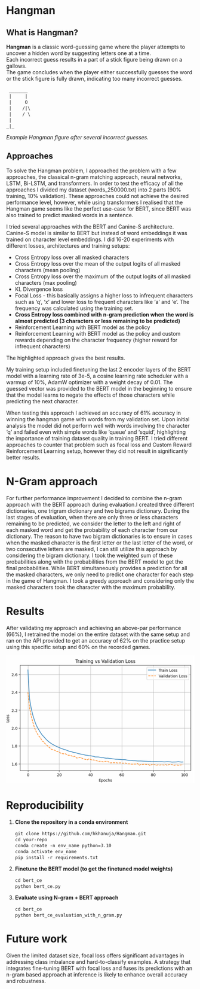 # Hangman

## What is Hangman?

**Hangman** is a classic word-guessing game where the player attempts to uncover a hidden word by suggesting letters one at a time.  
Each incorrect guess results in a part of a stick figure being drawn on a gallows.  
The game concludes when the player either successfully guesses the word or the stick figure is fully drawn, indicating too many incorrect guesses.


```
 _______
 |     |
 |     O
 |    /|\
 |    / \
 |
_|_
```

*Example Hangman figure after several incorrect guesses.*

## Approaches

To solve the Hangman problem, I approached the problem with a few approaches, the 
classical n-gram matching approach, neural networks, LSTM, Bi-LSTM, and transformers. In 
order to test the efficacy of all the approaches I divided my dataset (words_250000.txt) into 2 
parts (90% training, 10% validation). These approaches could not achieve the desired 
performance level, however, while using transformers I realised that the Hangman game 
seems like the perfect use-case for BERT, since BERT was also trained to predict masked 
words in a sentence. 

I tried several approaches with the BERT and Canine-S architecture. Canine-S model is 
similar to BERT but instead of word embeddings it was trained on character level 
embeddings. I did 16-20 experiments with different losses, architectures and training setups: 
* Cross Entropy loss over all masked characters 
* Cross Entropy loss over the mean of the output logits of all masked characters (mean 
pooling) 
* Cross Entropy loss over the maximum of the output logits of all masked characters 
(max pooling) 
* KL Divergence loss 
* Focal Loss - this basically assigns a higher loss to infrequent characters such as ‘q’, 
‘x’ and lower loss to frequent characters like ‘a’ and ‘e’. The frequency was calculated 
using the training set. 
* __Cross Entropy loss combined with n-gram prediction when the word is almost 
predicted (3 characters or less remaining to be predicted)__
* Reinforcement Learning with BERT model as the policy 
* Reinforcement Learning with BERT model as the policy and custom rewards 
depending on the character frequency (higher reward for infrequent characters) 

The highlighted approach gives the best results.


My training setup included finetuning the last 2 encoder layers of the BERT model with a 
learning rate of 3e-5, a cosine learning rate scheduler with a warmup of 10%, AdamW 
optimizer with a weight decay of 0.01. The guessed vector was provided to the BERT model 
in the beginning to ensure that the model learns to negate the effects of those characters 
while predicting the next character. 

When testing this approach I achieved an accuracy of 61% accuracy in winning the 
hangman game with words from my validation set. Upon initial analysis the model did not 
perform well with words involving the character ‘q’ and failed even with simple words like 
‘queue’ and ‘squid’, highlighting the importance of training dataset quality in training BERT. I 
tried different approaches to counter that problem such as focal loss and Custom Reward 
Reinforcement Learning setup, however they did not result in significantly better results.  

# N-Gram approach
For further performance improvement I decided to combine the n-gram approach with the 
BERT approach during evaluation.I created three different dictionaries, one trigram 
dictionary and two bigrams dictionary. During the last stages of evaluation, when there are 
only three or less characters remaining to be predicted, we consider the letter to the left and 
right of each masked word and get the probability of each character from our dictionary. The 
reason to have two bigram dictionaries is to ensure in cases when the masked character is 
the first letter or the last letter of the word, or two consecutive letters are masked, I can still 
utilize this approach by considering the bigram dictionary. I took the weighted sum of these 
probabilities along with the probabilities from the BERT model to get the final probabilities. 
While BERT simultaneously provides a prediction for all the masked characters, we only 
need to predict one character for each step in the game of Hangman. I took a greedy 
approach and considering only the masked characters took the character with the maximum 
probability. 

# Results
After validating my approach and achieving an above-par performance (66%), I retrained the 
model on the entire dataset with the same setup and ran on the API provided to get an 
accuracy of 62% on the practice setup using this specific setup and 60% on the recorded 
games. 

![Loss Progession](loss_progression.png)

# Reproducibility

1. **Clone the repository in a conda environment**
   ```
   git clone https://github.com/hkhanuja/Hangman.git
   cd your-repo
   conda create -n env_name python=3.10
   conda activate env_name
   pip install -r requirements.txt
   ```
2. **Finetune the BERT model (to get the finetuned model weights)**
   ```
   cd bert_ce
   python bert_ce.py
   ```

3. **Evaluate using N-gram + BERT approach**
   ```
   cd bert_ce
   python bert_ce_evaluation_with_n_gram.py
   ```

# Future work

Given the limited dataset size, focal loss offers significant advantages in addressing class imbalance and hard-to-classify examples. A strategy that integrates fine-tuning BERT with focal loss and fuses its predictions with an n-gram based approach at inference is likely to enhance overall accuracy and robustness.
   

